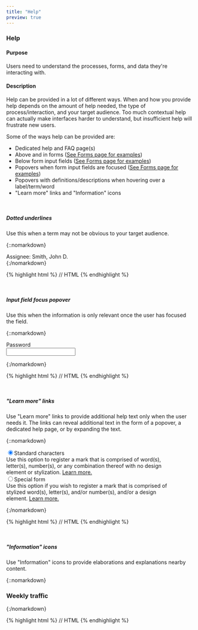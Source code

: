 ```yaml
---
title: "Help"
preview: true
---
```


<div class="pl-pattern">
<h3>Help</h3>

#### Purpose
Users need to understand the processes, forms, and data they're interacting with.

#### Description
Help can be provided in a lot of different ways. When and how you provide help depends on the amount of help needed, the type of process/interaction, and your target audience. Too much contextual help can actually make interfaces harder to understand, but insufficient help will frustrate new users.

Some of the ways help can be provided are:

- Dedicated help and FAQ page(s)
- Above and in forms ([See Forms page for examples](../components/forms.html#help-text))
- Below form input fields ([See Forms page for examples](../components/forms.html#help-text))
- Popovers when form input fields are focused ([See Forms page for examples](../components/forms.html#help-text))
- Popovers with definitions/descriptions when hovering over a label/term/word
- "Learn more" links and "Information" icons

&nbsp;

##### Dotted underlines
Use this when a term may not be obvious to your target audience.

{::nomarkdown}
<div class="pl-preview">
<abbr data-toggle="popover" data-placement="top" data-container="body" data-trigger="hover" data-content="The person, group of persons, or organization that received ownership rights of the patent application or patent.">Assignee</abbr>: Smith, John D.
</div>
{:/nomarkdown}

{% highlight html %}
// HTML
{% endhighlight %}

&nbsp;

##### Input field focus popover
Use this when the information is only relevant once the user has focused the field.

{::nomarkdown}
<div class="pl-preview">
<form class="form-horizontal" role="form" style="max-width: 450px;">
    <div class="form-group" >
        <label for="po1" class="col-sm-3 control-label">Password</label>
        <div class="col-sm-9">
            <input class="form-control form-control-width-md" type="password" id="po1" data-html="true" data-toggle="popover" data-container="body" data-trigger="focus" data-content="Use at least 8 characters. Don’t use a password from another site, or something too obvious like your pet’s name. <a href=''>Why?</a>">
        </div>
    </div>
</form>
</div>
{:/nomarkdown}

{% highlight html %}
// HTML
{% endhighlight %}

&nbsp;

##### "Learn more" links
Use "Learn more" links to provide additional help text only when the user needs it. The links can reveal additional text in the form of a popover, a dedicated help page, or by expanding the text.

{::nomarkdown}
<div class="pl-preview">
<form style="max-width: 450px;" role="form">
    <div class="form-group">
        <div class="radio">
            <label><input type="radio" name="optionsRadios" id="optionsRadios1" checked value="option1">Standard characters <div class="text-muted">Use this option to register a mark that is comprised of word(s), letter(s), number(s), or any combination thereof with no design element or stylization. <a href="#">Learn more.</a></div></label>
        </div>
        <div class="radio">
            <label><input type="radio" name="optionsRadios" id="optionsRadios2" value="option2">Special form <div class="text-muted">Use this option if you wish to register a mark that is comprised of stylized word(s), letter(s), and/or number(s), and/or a design element. <a href="#">Learn more.</a></div></label>
        </div>
    </div>
</form>
</div>
{:/nomarkdown}

{% highlight html %}
// HTML
{% endhighlight %}


&nbsp;

##### "Information" icons
Use "Information" icons to provide elaborations and explanations nearby content.

{::nomarkdown}
<div class="pl-preview">
<div class="panel panel-default margin-2" style="max-width: 450px;">
    <div class="panel-heading">
        <h3 class="panel-title">Weekly traffic<i class="icon icon-info-circle icon-muted margin-left-1" data-toggle="popover" data-placement="top" data-container="body" data-trigger="hover" data-content="Only unique visits this week are counted. Repeat visitors during the same week are not counted."></i></h3>
    </div>
    <div class="panel-body">
        <p></p>
    </div>
</div>
</div>
{:/nomarkdown}

{% highlight html %}
// HTML
{% endhighlight %}

</div>

